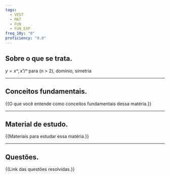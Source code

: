 ```yaml
---
tags:
  - VEST
  - MAT
  - FUN
  - FUN_EXP
freq_10y: "0"
proficiency: "0.0"
---
```

## Sobre o que se trata.

$y = xⁿ, x¹/ⁿ$ para  (n > 2), domínio, simetria

--- 
## Conceitos fundamentais.

{{O que você entende como conceitos fundamentais dessa matéria.}}

---
## Material de estudo.

{{Materiais para estudar essa matéria.}}

--- 
## Questões.

{{Link das questões resolvidas.}}